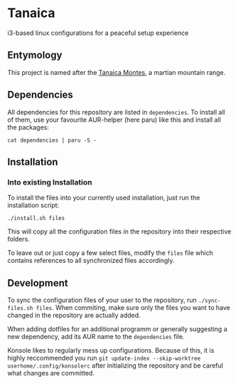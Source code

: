 # Tanaica

i3-based linux configurations for a peaceful setup experience

## Entymology

This project is named after the [Tanaica Montes](https://en.wikipedia.org/wiki/Tanaica_Montes), a martian mountain range.

## Dependencies

All dependencies for this repository are listed in `dependencies`. To install all of them, use your favourite AUR-helper (here paru) like this and install all the packages:

``` cat dependencies | paru -S - ```

## Installation

### Into existing Installation

To install the files into your currently used installation, just run the installation script:

``` ./install.sh files ```

This will copy all the configuration files in the repository into their respective folders.

To leave out or just copy a few select files, modify the `files` file which contains references to all synchronized files accordingly.

## Development

To sync the configuration files of your user to the repository, run `./sync-files.sh files`. When commiting, make sure only the files you want to have changed in the repository are actually added.

When adding dotfiles for an additional programm or generally suggesting a new dependency, add its AUR name to the `dependencies` file.

Konsole likes to regularly mess up configurations. Because of this, it is highly reccommended you run `git update-index --skip-worktree userhome/.config/konsolerc` after initializing the repository and be careful what changes are committed.
